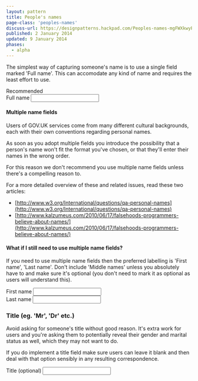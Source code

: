 ```yaml
---
layout: pattern
title: People's names
page-class: 'peoples-names'
discuss-url: https://designpatterns.hackpad.com/Peoples-names-mgFWXkwyPEt
published: 2 January 2014
updated: 9 January 2014
phases:
  - alpha
---
```



The simplest way of capturing someone's name is to use a single field marked 'Full name'. This can accomodate any kind of name and requires the least effort to use.

<div class="pattern-example">
	<div class="ribbon">Recommended</div>
	<form class="form">
		<div class="control">
	  		<label for="fullName">Full name</label>
	  		<input type="text" id="fullName">
		</div>
	</form>
</div>


#### Multiple name fields

Users of GOV.UK services come from many different cultural backgrounds, each with their own conventions regarding personal names.

As soon as you adopt multiple fields you introduce the possibility that a person's name won't fit the format you've chosen, or that they'll enter their names in the wrong order.

For this reason we don't recommend you use multiple name fields unless there's a compelling reason to.

For a more detailed overview of these and related issues, read these two articles:

* [http://www.w3.org/International/questions/qa-personal-names](http://www.w3.org/International/questions/qa-personal-names)
* [http://www.kalzumeus.com/2010/06/17/falsehoods-programmers-believe-about-names/](http://www.kalzumeus.com/2010/06/17/falsehoods-programmers-believe-about-names/)

#### What if I still need to use multiple name fields?

If you need to use multiple name fields then the preferred labelling is 'First name', 'Last name'. Don't include 'Middle names' unless you absolutely have to and make sure it's optional (you don't need to mark it as optional as users will understand this).

<div class="pattern-example">
	<form class="form">
		<div class="control">
	  		<label for="firstName">First name</label>
	  		<input type="text" id="firstName">
		</div>
		<div class="control">
	  		<label for="lastName">Last name</label>
	  		<input type="text" id="lastName">
		</div>
	</form>
</div>

### Title (eg. 'Mr', 'Dr' etc.)

Avoid asking for someone's title without good reason. It's extra work for users and you're asking them to potentially reveal their gender and marital status as well, which they may not want to do.

If you do implement a title field make sure users can leave it blank and then deal with that option sensibly in any resulting correspondence.

<div class="pattern-example">
	<form class="form">
		<div class="control">
	  		<label for="title">Title (optional)</label>
	  		<input type="text" id="name-title">
		</div>
	</form>
</div>


